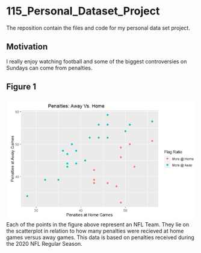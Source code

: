 # 115_Personal_Dataset_Project
The reposition contain the files and code for my personal data set project. 

## Motivation
I really enjoy watching football and some of the biggest controversies on Sundays can come from penalties. 

## Figure 1

<img src="https://raw.githubusercontent.com/isiverWSU/115_Personal_DataSet_Project/main/HomeAwayPenalty.png">
Each of the points in the figure above represent an NFL Team. 
They lie on the scatterplot in relation to how many penalties were recieved at home games versus away games. 
This data is based on penalties received during the 2020 NFL Regular Season. 
